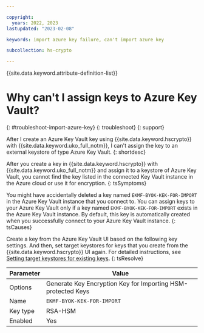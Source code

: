 ```yaml
---

copyright:
  years: 2022, 2023
lastupdated: "2023-02-08"

keywords: import azure key failure, can't import azure key

subcollection: hs-crypto

---
```


{{site.data.keyword.attribute-definition-list}}



# Why can't I assign keys to Azure Key Vault?
{: #troubleshoot-import-azure-key}
{: troubleshoot}
{: support}

After I create an Azure Key Vault key using {{site.data.keyword.hscrypto}} with {{site.data.keyword.uko_full_notm}}, I can't assign the key to an external keystore of type Azure Key Vault.
{: shortdesc}

After you create a key in {{site.data.keyword.hscrypto}} with {{site.data.keyword.uko_full_notm}} and assign it to a keystore of Azure Key Vault, you cannot find the key listed in the connected Key Vault instance in the Azure cloud or use it for encryption.
{: tsSymptoms}

You might have accidentally deleted a key named `EKMF-BYOK-KEK-FOR-IMPORT` in the Azure Key Vault instance that you connect to. You can assign keys to your Azure Key Vault only if a key named `EKMF-BYOK-KEK-FOR-IMPORT` exists in the Azure Key Vault instance. By default, this key is automatically created when you successfully connect to your Azure Key Vault instance. 
{: tsCauses}

Create a key from the Azure Key Vault UI based on the following key settings. And then, set target keystores for keys that you create from the {{site.data.keyword.hscrypto}} UI again. For detailed instructions, see [Setting target keystores for existing keys](/docs/hs-crypto?topic=hs-crypto-install-key-keystores&interface=ui).
{: tsResolve}

| Parameter | Value |
| --------- | ----- |
| Options   | Generate Key Encryption Key for Importing HSM-protected Keys |
| Name      | `EKMF-BYOK-KEK-FOR-IMPORT` |
| Key type  | RSA-HSM |
| Enabled   | Yes     |
